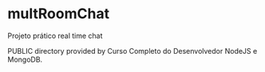 # multRoomChat
 Projeto prático real time chat
 
  PUBLIC directory provided by Curso Completo do Desenvolvedor NodeJS e MongoDB.
